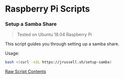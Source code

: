# Raspberry Pi Scripts
### Setup a Samba Share
> Tested on Ubuntu 18.04 Raspberry Pi

This script guides you through setting up a samba share.

Usage:
```bash
bash <(curl -sSL https://jrussell.sh/setup-samba)
```

[Raw Script Contents](https://raw.githubusercontent.com/JacFearsome/bash-scripts/master/raspberrypi/setup-samba.sh)
